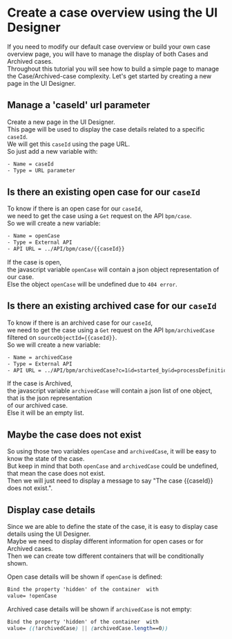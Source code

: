 # Create a case overview using the UI Designer

If you need to modify our default case overview or build your own case overview page, you will have to manage the display of
both Cases and Archived cases.  
Throughout this tutorial you will see how to build a simple page to manage the Case/Archived-case complexity.
Let's get started by creating a new page in the UI Designer.

## Manage a 'caseId' url parameter

Create a new page in the UI Designer.  
This page will be used to display the case details related to a specific `caseId`.  
We will get this `caseId` using the page URL.  
So just add a new variable with:  
```css
- Name = caseId
- Type = URL parameter
```

## Is there an existing open case for our `caseId`

To know if there is an open case for our `caseId`,  
we need to get the case using a `Get` request on the API `bpm/case`.  
So we will create a new variable:  
```css
- Name = openCase
- Type = External API
- API URL = ../API/bpm/case/{{caseId}}
```

If the case is open,  
the javascript variable `openCase` will contain a json object representation of our case.  
Else the object `openCase` will be undefined due to `404 error`.  

## Is there an existing archived case for our `caseId`

To know if there is an archived case for our `caseId`,  
we need to get the case using a `Get` request on the API `bpm/archivedCase` filtered on `sourceObjectId={{caseId}}`.  
So we will create a new variable:  
```css
- Name = archivedCase
- Type = External API
- API URL = ../API/bpm/archivedCase?c=1&d=started_by&d=processDefinitionId&f=sourceObjectId%3D{{caseId}}&p=0
```
If the case is Archived,  
the javascript variable `archivedCase` will contain a json list of one object, that is the json representation  
of our archived case.  
Else it will be an empty list.  

## Maybe the case does not exist

So using those two variables `openCase` and `archivedCase`, it will be easy to know the state of the case.  
But keep in mind that both `openCase` and `archivedCase` could be undefined, that mean the case does not exist.  
Then we will just need to display a message to say "The case {{caseId}} does not exist.".  


## Display case details

Since we are able to define the state of the case, it is easy to display case details using the UI Designer.    
Maybe we need to display different information for open cases or for Archived cases.  
Then we can create tow different containers that will be conditionally shown.  

Open case details will be shown if `openCase` is defined:  
```css
Bind the property 'hidden' of the container  with
value= !openCase
```


Archived case details will be shown if `archivedCase` is not empty:    
```css
Bind the property 'hidden' of the container  with
value= ((!archivedCase) || (archivedCase.length==0))
```

